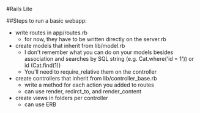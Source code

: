 #Rails Lite

##Steps to run a basic webapp:

* write routes in app/routes.rb
  * for now, they have to be written directly on the server.rb
* create models that inherit from lib/model.rb
   * I don't remember what you can do on your models besides association and searches by SQL string (e.g. Cat.where('id = 1')) or id (Cat.find(1))
   * You'll need to require_relative them on the controller
* create controllers that inherit from lib/controller_base.rb
  * write a method for each action you added to routes
  * can use render, redirct_to, and render_content
* create views in folders per controller
  * can use ERB

